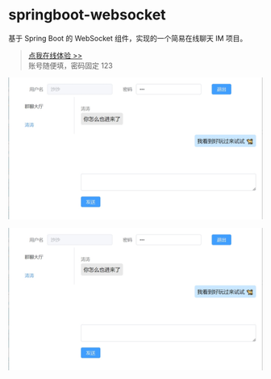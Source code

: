 # springboot-websocket
基于 Spring Boot 的 WebSocket 组件，实现的一个简易在线聊天 IM 项目。

> [点我在线体验 >>](http://live.caojiantao.site/springboot-websocket.html)  
> 账号随便填，密码固定 123

![](screenshot1.png)

![](screenshot1.png)
